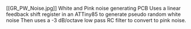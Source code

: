 [[GR_PW_Noise.jpg]]
White and Pink noise generating PCB
Uses a linear feedback shift register in an ATTiny85 to generate pseudo random white noise
Then uses a -3 dB/octave low pass RC filter to convert to pink noise.
